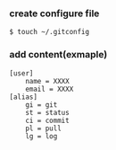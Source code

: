 ### create configure file 
```
$ touch ~/.gitconfig
```

###  add content(exmaple)
```
[user]
	name = XXXX
	email = XXXX
[alias]
	gi = git
	st = status
	ci = commit
	pl = pull
	lg = log
```

 
